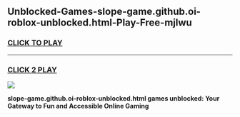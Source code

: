 
## Unblocked-Games-slope-game.github.oi-roblox-unblocked.html-Play-Free-mjlwu
<h3>
<a href="https://premium76.site?title=slope-game.github.oi-roblox-unblocked.html&ref=18A1">CLICK TO PLAY</a></h3>
<hr>

<h3>
<a href="https://premium76.site?title=slope-game.github.oi-roblox-unblocked.html&ref=18A1">CLICK 2 PLAY</a>
  
</h3>

<a href="https://premium76.site?title=slope-game.github.oi-roblox-unblocked.html&ref=18A1"><img src="https://clearcache.store/games.png"></a>


**slope-game.github.oi-roblox-unblocked.html games unblocked: Your Gateway to Fun and Accessible Online Gaming**
